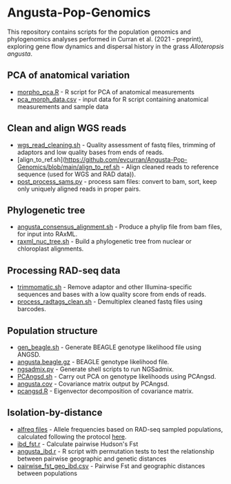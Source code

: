 # Angusta-Pop-Genomics
This repository contains scripts for the population genomics and phylogenomics analyses performed in Curran et al. (2021 - preprint), exploring gene flow dynamics and dispersal history in the grass _Alloteropsis angusta_.

## PCA of anatomical variation
- [morpho_pca.R](https://github.com/evcurran/Angusta-Pop-Genomics/blob/main/morpho_pca.R) - R script for PCA of anatomical measurements
- [pca_morph_data.csv](https://github.com/evcurran/Angusta-Pop-Genomics/blob/main/pca_morph_data.csv) - input data for R script containing anatomical measurements and sample data

## Clean and align WGS reads
- [wgs_read_cleaning.sh](https://github.com/evcurran/Angusta-Pop-Genomics/blob/main/wgs_read_cleaning.sh) - Quality assessment of fastq files, trimming of adaptors and low quality bases from ends of reads.
- [align_to_ref.sh](https://github.com/evcurran/Angusta-Pop-Genomics/blob/main/align_to_ref.sh - Align cleaned reads to reference sequence (used for WGS and RAD data)).
- [post_process_sams.py](https://github.com/evcurran/Angusta-Pop-Genomics/blob/main/post_process_sams.py) - process sam files: convert to bam, sort, keep only uniquely aligned reads in proper pairs.

## Phylogenetic tree
- [angusta_consensus_alignment.sh](https://github.com/evcurran/Angusta-Pop-Genomics/blob/main/angusta_consensus_alignment.sh) - Produce a phylip file from bam files, for input into RAxML.
- [raxml_nuc_tree.sh](https://github.com/evcurran/Angusta-Pop-Genomics/blob/main/raxml_nuc_tree.sh) - Build a phylogenetic tree from nuclear or chloroplast alignments.

## Processing RAD-seq data
- [trimmomatic.sh](https://github.com/evcurran/Angusta-Pop-Genomics/blob/main/trimmomatic.sh) - Remove adaptor and other Illumina-specific sequences and bases with a low quality score from ends of reads.
- [process_radtags_clean.sh](https://github.com/evcurran/Angusta-Pop-Genomics/blob/main/process_radtags_clean.sh) - Demultiplex cleaned fastq files using barcodes.

## Population structure
- [gen_beagle.sh](https://github.com/evcurran/Angusta-Pop-Genomics/blob/main/gen_beagle.sh) - Generate BEAGLE genotype likelihood file using ANGSD.
- [angusta.beagle.gz](https://github.com/evcurran/Angusta-Pop-Genomics/blob/main/angusta.beagle.gz) - BEAGLE genotype likelihood file.
- [ngsadmix.py](https://github.com/evcurran/Angusta-Pop-Genomics/blob/main/ngsadmix.py) - Generate shell scripts to run NGSadmix.
- [PCAngsd.sh](https://github.com/evcurran/Angusta-Pop-Genomics/blob/main/pcangsd.R) - Carry out PCA on genotype likelihoods using PCAngsd.
- [angusta.cov](https://github.com/evcurran/Angusta-Pop-Genomics/blob/main/angusta.cov) - Covariance matrix output by PCAngsd.
- [pcangsd.R](https://github.com/evcurran/Angusta-Pop-Genomics/blob/main/pcangsd.R) - Eigenvector decomposition of covariance matrix.

## Isolation-by-distance 
- [alfreq files](https://github.com/evcurran/Angusta-Pop-Genomics/tree/main/alfreq) - Allele frequencies based on RAD-seq sampled populations, calculated following the protocol [here](https://github.com/visoca/popgenomworkshop-hmm).
- [ibd_fst.r](https://github.com/evcurran/Angusta-Pop-Genomics/blob/main/ibd_fst.r) - Calculate pairwise Hudson's Fst
- [angusta_ibd.r](https://github.com/evcurran/Angusta-Pop-Genomics/blob/main/angusta_ibd.r) - R script with permutation tests to test the relationship between pairwise geographic and genetic distances
- [pairwise_fst_geo_ibd.csv](https://github.com/evcurran/Angusta-Pop-Genomics/blob/main/pairwise_fst_geo_ibd.csv) - Pairwise Fst and geographic distances between populations 
